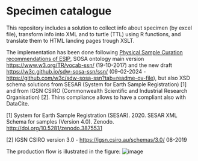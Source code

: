 # Specimen catalogue
This repository includes a solution to collect info about specimen (by excel file), transform info into XML and to turtle (TTL) using R functions, and translate them to HTML landing pages trough XSLT.

The implementation has been done following [Physical Sample Curation recommendations of ESIP](https://wiki.esipfed.org/Physical_Sample_Curation), SOSA ontology main version https://www.w3.org/TR/vocab-ssn/ (19-10-2017) and the new draft https://w3c.github.io/sdw-sosa-ssn/ssn/ (09-02-2024 - https://github.com/w3c/sdw-sosa-ssn?tab=readme-ov-file), but also XSD schema solutions from SESAR (System for Earth Sample Registration) [1] and from IGSN CSIRO (Commonwealth Scientific and Industrial Research Organisation) [2].
Thins compliance allows to have a compliant also with DataCite.

[1] System for Earth Sample Registration (SESAR). 2020. SESAR XML Schema for samples (Version 4.0). Zenodo. http://doi.org/10.5281/zenodo.3875531

[2] IGSN CSIRO version 3.0 - https://igsn.csiro.au/schemas/3.0/ 08-2019

The production flow is illustrated in the figure:
![image](https://github.com/oggioniale/specimen_catalogue/assets/1393893/8a543b21-5d3c-47a1-ac03-9079acbe99e9)

